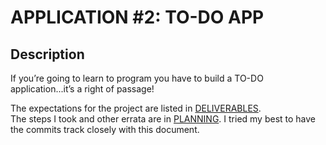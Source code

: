 # APPLICATION #2: TO-DO APP
## Description
If you’re going to learn to program you have to build a TO-DO application...it’s a right of passage!  

The expectations for the project are listed in [DELIVERABLES](./DELIVERABLES.md).  
The steps I took and other errata are in [PLANNING](./PLANNING.md). I tried my best to have the commits track closely with this document.    

